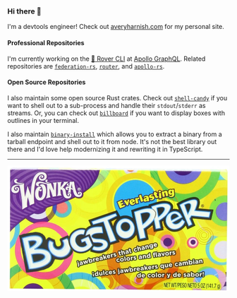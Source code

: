 ### Hi there 👋

I'm a devtools engineer! Check out [averyharnish.com](https://averyharnish.com) for my personal site.

#### Professional Repositories

I'm currently working on the [🤖 Rover CLI](https://github.com/apollographql/rover) at [Apollo GraphQL](https://apollographql.com). Related repositories are [`federation-rs`](https://github.com/apollographql/federation-rs), [`router`](https://github.com/apollographql/router), and [`apollo-rs`](https://github.com/apollographql/apollo-rs).

#### Open Source Repositories

I also maintain some open source Rust crates. Check out [`shell-candy`](https://github.com/EverlastingBugstopper/shell-candy) if you want to shell out to a sub-process and handle their `stdout`/`stderr` as streams. Or, you can check out [`billboard`](https://github.com/EverlastingBugstopper/billboard) if you want to display boxes with outlines in your terminal.

I also maintain [`binary-install`](https://github.com/EverlastingBugstopper/binary-install) which allows you to extract a binary from a tarball endpoint and shell out to it from node. It's not the best library out there and I'd love help modernizing it and rewriting it in TypeScript.

---

![A photoshopped box of Everlasting Gobstoppers that says EverlastingBugstopper instead](./everlastingbugstopper.png)
